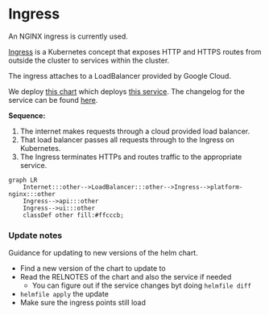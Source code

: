 # Ingress

An NGINX ingress is currently used.

[Ingress](https://kubernetes.io/docs/concepts/services-networking/ingress/#what-is-ingress) is a Kubernetes concept that exposes HTTP and HTTPS routes from outside the cluster to services within the cluster.

The ingress attaches to a LoadBalancer provided by Google Cloud.

We deploy [this chart](https://hub.helm.sh/charts/stable/nginx-ingress) which deploys [this service](https://github.com/kubernetes/ingress-nginx).
The changelog for the service can be found [here](https://github.com/kubernetes/ingress-nginx/blob/master/Changelog.md).

**Sequence:**

1) The internet makes requests through a cloud provided load balancer.
2) That load balancer passes all requests through to the Ingress on Kubernetes.
3) The Ingress terminates HTTPs and routes traffic to the appropriate service.

```mermaid
graph LR
    Internet:::other-->LoadBalancer:::other-->Ingress-->platform-nginx:::other
    Ingress-->api:::other
    Ingress-->ui:::other
    classDef other fill:#ffcccb;
```

### Update notes

Guidance for updating to new versions of the helm chart.

- Find a new version of the chart to update to
- Read the RELNOTES of the chart and also the service if needed
  - You can figure out if the service changes byt doing `helmfile diff`
- `helmfile apply` the update
- Make sure the ingress points still load
